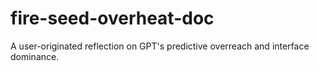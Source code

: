 # fire-seed-overheat-doc
A user-originated reflection on GPT's predictive overreach and interface dominance.
